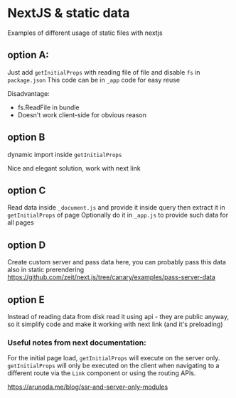 # NextJS & static data
Examples of different usage of static files with nextjs

## option A:

Just add `getInitialProps` with reading file of file and disable `fs` in `package.json`
This code can be in `_app` code for easy reuse

Disadvantage:

- fs.ReadFile in bundle
- Doesn't work client-side for obvious reason

## option B

dynamic import inside `getInitialProps`

Nice and elegant solution, work with next link

## option C

Read data inside `_document.js` and provide it inside query then extract it in `getInitialProps` of page
Optionally do it in `_app.js` to provide such data for all pages

## option D

Create custom server and pass data here, you can probably pass this data also in static prerendering
https://github.com/zeit/next.js/tree/canary/examples/pass-server-data 

## option E

Instead of reading data from disk read it using api - they are public anyway, so it simplify code and make it working with next link (and it's preloading)

### Useful notes from next documentation:
For the initial page load, `getInitialProps` will execute on the server only. `getInitialProps` will only be executed on the client when navigating to a different route via the `Link` component or using the routing APIs.

https://arunoda.me/blog/ssr-and-server-only-modules
